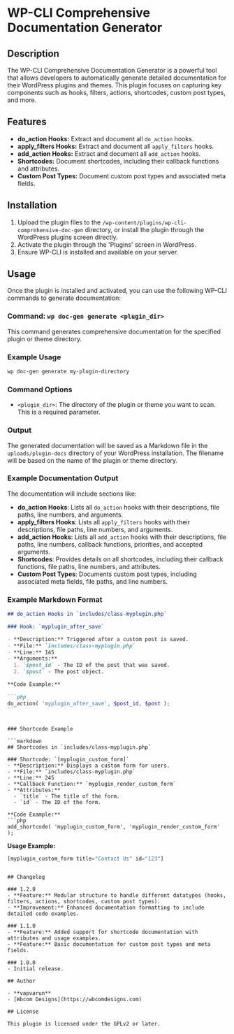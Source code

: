 # WP-CLI Comprehensive Documentation Generator

## Description

The WP-CLI Comprehensive Documentation Generator is a powerful tool that allows developers to automatically generate detailed documentation for their WordPress plugins and themes. This plugin focuses on capturing key components such as hooks, filters, actions, shortcodes, custom post types, and more.

## Features

- **do_action Hooks:** Extract and document all `do_action` hooks.
- **apply_filters Hooks:** Extract and document all `apply_filters` hooks.
- **add_action Hooks:** Extract and document all `add_action` hooks.
- **Shortcodes:** Document shortcodes, including their callback functions and attributes.
- **Custom Post Types:** Document custom post types and associated meta fields.

## Installation

1. Upload the plugin files to the `/wp-content/plugins/wp-cli-comprehensive-doc-gen` directory, or install the plugin through the WordPress plugins screen directly.
2. Activate the plugin through the 'Plugins' screen in WordPress.
3. Ensure WP-CLI is installed and available on your server.

## Usage

Once the plugin is installed and activated, you can use the following WP-CLI commands to generate documentation:

### Command: `wp doc-gen generate <plugin_dir>`

This command generates comprehensive documentation for the specified plugin or theme directory.

### Example Usage

```bash
wp doc-gen generate my-plugin-directory
```

### Command Options

- `<plugin_dir>`: The directory of the plugin or theme you want to scan. This is a required parameter.

### Output

The generated documentation will be saved as a Markdown file in the `uploads/plugin-docs` directory of your WordPress installation. The filename will be based on the name of the plugin or theme directory.

### Example Documentation Output

The documentation will include sections like:

- **do_action Hooks**: Lists all `do_action` hooks with their descriptions, file paths, line numbers, and arguments.
- **apply_filters Hooks**: Lists all `apply_filters` hooks with their descriptions, file paths, line numbers, and arguments.
- **add_action Hooks**: Lists all `add_action` hooks with their descriptions, file paths, line numbers, callback functions, priorities, and accepted arguments.
- **Shortcodes**: Provides details on all shortcodes, including their callback functions, file paths, line numbers, and attributes.
- **Custom Post Types**: Documents custom post types, including associated meta fields, file paths, and line numbers.

### Example Markdown Format

````markdown
## do_action Hooks in `includes/class-myplugin.php`

### Hook: `myplugin_after_save`

- **Description:** Triggered after a custom post is saved.
- **File:** `includes/class-myplugin.php`
- **Line:** 145
- **Arguments:**
  1. `$post_id` - The ID of the post that was saved.
  2. `$post` - The post object.

**Code Example:**

```php
do_action( 'myplugin_after_save', $post_id, $post );
```
````

````

### Shortcode Example

```markdown
## Shortcodes in `includes/class-myplugin.php`

### Shortcode: `[myplugin_custom_form]`
- **Description:** Displays a custom form for users.
- **File:** `includes/class-myplugin.php`
- **Line:** 245
- **Callback Function:** `myplugin_render_custom_form`
- **Attributes:**
  - `title` - The title of the form.
  - `id` - The ID of the form.

**Code Example:**
```php
add_shortcode( 'myplugin_custom_form', 'myplugin_render_custom_form' );
````

**Usage Example:**

```php
[myplugin_custom_form title="Contact Us" id="123"]
```

```

## Changelog

### 1.2.0
- **Feature:** Modular structure to handle different datatypes (hooks, filters, actions, shortcodes, custom post types).
- **Improvement:** Enhanced documentation formatting to include detailed code examples.

### 1.1.0
- **Feature:** Added support for shortcode documentation with attributes and usage examples.
- **Feature:** Basic documentation for custom post types and meta fields.

### 1.0.0
- Initial release.

## Author

- **vapvarun**
- [Wbcom Designs](https://wbcomdesigns.com)

## License

This plugin is licensed under the GPLv2 or later.
```

